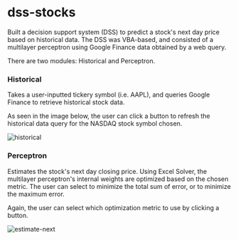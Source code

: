 # dss-stocks
Built a decision support system (DSS) to predict a stock's next day price based on historical data. The DSS was VBA-based, and consisted of a multilayer perceptron using Google Finance data obtained by a web query. 

There are two modules: Historical and Perceptron.

### Historical
Takes a user-inputted tickery symbol (i.e. AAPL), and queries Google Finance to retrieve historical stock data.

As seen in the image below, the user can click a button to refresh the historical data query for the NASDAQ stock symbol chosen.

![historical](https://user-images.githubusercontent.com/16723379/40272632-643bfa4c-5b7e-11e8-984e-5ef259fdb0f2.PNG)





### Perceptron 
Estimates the stock's next day closing price. Using Excel Solver, the multilayer perceptron's internal weights are optimized based on the chosen metric. The user can select to minimize the total sum of error, or to minimize the maximum error.

Again, the user can select which optimization metric to use by clicking a button.

[](url)
![estimate-next](https://user-images.githubusercontent.com/16723379/40272616-3d7f2eec-5b7e-11e8-9341-fef12fd2860b.PNG)
